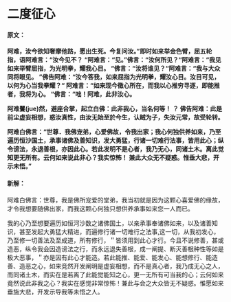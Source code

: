 # 二度征心

#### 原文：

**阿难，汝今欲知奢摩他路，愿出生死。今复问汝。”即时如来举金色臂，屈五轮指，语阿难言：“汝今见不？**
**“阿难言：“见。”佛言：“汝何所见？“阿难言：“我见如来举臂屈指，为光明拳，耀我心目。
“佛言：“汝将谁见？“阿难言：“我与大众同将眼见。**
**”佛告阿难：“汝今答我，如来屈指为光明拳，耀汝心目。汝目可见，以何为心当我拳耀？“
阿难言：“如来现今徵心所在，而我以心推穷寻逐，即能推者，我将为心。
“佛言：“咄！阿难，此非汝心。**

**阿难矍(jue)然，避座合掌，起立白佛：此非我心，当名何等！ ？
佛告阿难：此是前尘虚妄相想，惑汝真性，由汝无始至於今生，认贼为子，失汝元常，故受轮转。**

**阿难白佛言：“世尊．我佛宠弟，心爱佛故，令我出家；我心何独供养如来，乃至遍历恒沙国土，承事诸佛及善知识，发大勇猛，行诸一切难行法事，皆用此心；纵令谤法，永退善根，亦因此心。若此发明不是心者，我乃无心，同诸土木。离此觉知更无所有。云何如来说此非心？我实惊怖！
兼此大众无不疑惑。惟垂大悲，开示未悟。”**

#### 新解：

阿难白佛言：世尊，我是佛所宠爱的堂弟，我当初就是因为这颗心喜爱佛的缘故，才令我想要随佛出家，而我这颗心何独只想供养承事如来您一人而已。

我的心乃至想要遍历如恒河沙数之诸佛国土，以亲承事奉诸佛如来，以及诸善知识，甚至发起大勇猛大精进，而遍修行诸一切难行之法事,这一切，从我初发心，乃至修一切善法及至成道，所有修行，＂皆须用到此心才行。今且不说修善，甚或造恶，纵令我会因造谤法之行，而永远退失善根，成一阐提、断灭善根种性等如是极大恶事，＂亦是因有此心才能造。若此能推、能爱、能发心、能想修行、能造善、造恶之心，如来竞然开发阐明是虚妄相想，而不是真心者，我乃成无心之人，而同诸土木，而实在是若离了此能觉能知之心，更一无所有可当我的心；云何如来竟然说此非我之心？我实在感觉非常惊怖！兼此与会之大众皆无不疑惑。惟愿如来垂施大悲，开发示导我等未悟之人。
